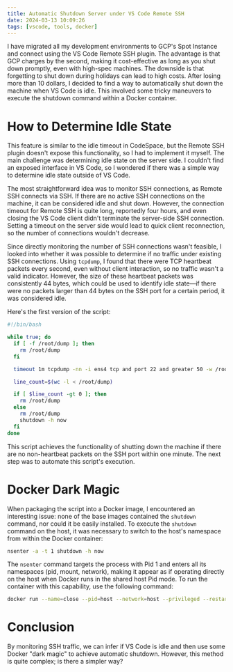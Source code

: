 ```yaml
---
title: Automatic Shutdown Server under VS Code Remote SSH
date: 2024-03-13 10:09:26
tags: [vscode, tools, docker]
---
```


I have migrated all my development environments to GCP's Spot Instance and connect using the VS Code Remote SSH plugin. The advantage is that GCP charges by the second, making it cost-effective as long as you shut down promptly, even with high-spec machines. The downside is that forgetting to shut down during holidays can lead to high costs. After losing more than 10 dollars, I decided to find a way to automatically shut down the machine when VS Code is idle. This involved some tricky maneuvers to execute the shutdown command within a Docker container.

# How to Determine Idle State

This feature is similar to the idle timeout in CodeSpace, but the Remote SSH plugin doesn't expose this functionality, so I had to implement it myself. The main challenge was determining idle state on the server side. I couldn't find an exposed interface in VS Code, so I wondered if there was a simple way to determine idle state outside of VS Code.

The most straightforward idea was to monitor SSH connections, as Remote SSH connects via SSH. If there are no active SSH connections on the machine, it can be considered idle and shut down. However, the connection timeout for Remote SSH is quite long, reportedly four hours, and even closing the VS Code client didn't terminate the server-side SSH connection. Setting a timeout on the server side would lead to quick client reconnection, so the number of connections wouldn't decrease.

Since directly monitoring the number of SSH connections wasn't feasible, I looked into whether it was possible to determine if no traffic under existing SSH connections. Using `tcpdump`, I found that there were TCP heartbeat packets every second, even without client interaction, so no traffic wasn't a valid indicator. However, the size of these heartbeat packets was consistently 44 bytes, which could be used to identify idle state—if there were no packets larger than 44 bytes on the SSH port for a certain period, it was considered idle.

Here's the first version of the script:

```bash
#!/bin/bash

while true; do
  if [ -f /root/dump ]; then
    rm /root/dump
  fi

  timeout 1m tcpdump -nn -i ens4 tcp and port 22 and greater 50 -w /root/dump

  line_count=$(wc -l < /root/dump)

  if [ $line_count -gt 0 ]; then
    rm /root/dump
  else
    rm /root/dump
    shutdown -h now
  fi
done
```

This script achieves the functionality of shutting down the machine if there are no non-heartbeat packets on the SSH port within one minute. The next step was to automate this script's execution.

# Docker Dark Magic

When packaging the script into a Docker image, I encountered an interesting issue: none of the base images contained the `shutdown` command, nor could it be easily installed. To execute the `shutdown` command on the host, it was necessary to switch to the host's namespace from within the Docker container:

```bash
nsenter -a -t 1 shutdown -h now
```

The `nsenter` command targets the process with Pid 1 and enters all its namespaces (pid, mount, network), making it appear as if operating directly on the host when Docker runs in the shared host Pid mode. To run the container with this capability, use the following command:

```bash
docker run --name=close --pid=host --network=host --privileged --restart=always -d close:v0.0.1
```

# Conclusion

By monitoring SSH traffic, we can infer if VS Code is idle and then use some Docker "dark magic" to achieve automatic shutdown. However, this method is quite complex; is there a simpler way?